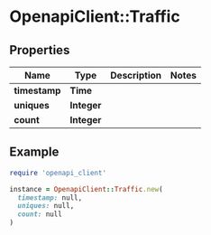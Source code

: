 # OpenapiClient::Traffic

## Properties

| Name | Type | Description | Notes |
| ---- | ---- | ----------- | ----- |
| **timestamp** | **Time** |  |  |
| **uniques** | **Integer** |  |  |
| **count** | **Integer** |  |  |

## Example

```ruby
require 'openapi_client'

instance = OpenapiClient::Traffic.new(
  timestamp: null,
  uniques: null,
  count: null
)
```

